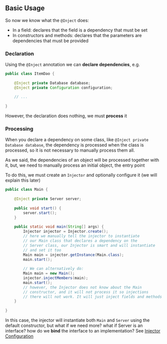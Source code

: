## Basic Usage

So now we know what the `@Inject` does:
- In a field: declares that the field is a dependency that must be set
- In constructors and methods: declares that the parameters are dependencies that must be provided

### Declaration

Using the `@Inject` annotation we can **declare dependencies**, e.g.

```java
public class ItemDao {
    
    @Inject private Database database;
    @Inject private Configuration configuration;
    
    // ...
    
}
```

However, the declaration does nothing, we must **process** it


### Processing

When you declare a dependency on some class, like `@Inject private Database database`,
the dependency is processed when the class is processed, so it is not necessary to manually
process them all.

As we said, the dependencies of an object will be processed together with it, but, we need to
manually process an initial object, the entry point

To do this, we must create an `Injector` and optionally configure it (we will explain this later)

```java
public class Main {
    
    @Inject private Server server;
    
    public void start() {
        server.start();
    }
    
    public static void main(String[] args) {
        Injector injector = Injector.create();
        // here we manually tell the injector to instantiate
        // our Main class that declares a dependency on the
        // Server class, our Injector is smart and will instantiate
        // and set it too
        Main main = injector.getInstance(Main.class);
        main.start();
        
        // We can alternatively do:
        Main main = new Main();
        injector.injectMembers(main);
        main.start();
        // however, the Injector does not know about the Main
        // constructor, and it will not process it so injections
        // there will not work. It will just inject fields and methods
    }
    
}
```

In this case, the injector will instantiate both `Main` and `Server`
using the default constructor, but what if we need more? what if Server
is an interface? how do we **bind** the interface to an implementation?
See [Injector Configuration](config/injector-configuration.md)